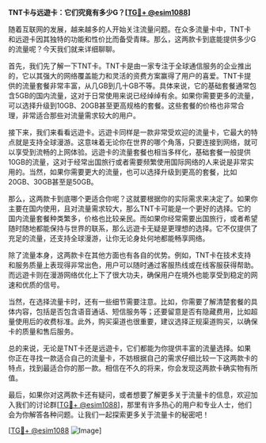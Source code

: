 **TNT卡与远遊卡：它们究竟有多少G？[[TG💪+ @esim1088](https://t.me/s/esim1088)]**

随着互联网的发展，越来越多的人开始关注流量问题。在众多流量卡中，TNT卡和远遊卡因其独特的功能和性价比而备受青睐。那么，这两款卡到底能提供多少G的流量呢？今天我们就来详细聊聊。

首先，我们先了解一下TNT卡。TNT卡是由一家专注于全球通信服务的企业推出的，它以其强大的网络覆盖能力和灵活的资费方案赢得了用户的喜爱。TNT卡提供的流量套餐非常丰富，从几GB到几十GB不等。具体来说，它的基础套餐通常包含5GB的国内流量，这对于日常使用来说已经绰绰有余。如果你需要更多的流量，可以选择升级到10GB、20GB甚至更高规格的套餐。这些套餐的价格也非常合理，非常适合那些对流量需求较大的用户。

接下来，我们来看看远遊卡。远遊卡同样是一款非常受欢迎的流量卡，它最大的特点就是支持全球漫游。这意味着无论你在世界的哪个角落，只要连接到网络，就可以享受到流畅的上网体验。远遊卡的流量套餐也相当多样化，基础套餐一般提供10GB的流量，这对于经常出国旅行或者需要频繁使用国际网络的人来说是非常实用的。当然，如果你需要更大的流量，也可以选择升级到更高的套餐，比如20GB、30GB甚至是50GB。

那么，这两款卡到底哪个更适合你呢？这就要根据你的实际需求来决定了。如果你主要在国内使用，且对流量需求较大，那么TNT卡可能是一个更好的选择。它的国内流量套餐种类繁多，价格也比较亲民。而如果你经常需要出国旅行，或者希望随时随地都能保持与世界的联系，那么远遊卡无疑是更理想的选择。它不仅提供了充足的流量，还支持全球漫游，让你无论身处何地都能畅享网络。

除了流量本身，这两款卡在其他方面也有各自的优势。例如，TNT卡在技术支持和服务质量上表现得非常出色，用户可以随时通过客服热线或在线客服获得帮助。而远遊卡则在漫游网络优化上下了很大功夫，确保用户在境外也能享受到稳定的网速和优质的信号。

当然，在选择流量卡时，还有一些细节需要注意。比如，你需要了解清楚套餐的具体内容，包括是否包含语音通话、短信服务等；还要留意是否有隐藏费用，比如超量使用后的收费标准。此外，购买渠道也很重要，建议选择正规渠道购买，以确保卡的质量和售后服务。

总的来说，无论是TNT卡还是远遊卡，它们都能为你提供丰富的流量选择。如果你正在寻找一款适合自己的流量卡，不妨根据自己的需求仔细比较一下这两款卡的特点，找到最适合你的那一款。相信在不久的将来，你会发现这两款卡确实物有所值。

最后，如果你对这两款卡还有疑问，或者想要了解更多关于流量卡的信息，欢迎加入我们的讨论群[[TG💪+ @esim1088](https://t.me/s/esim1088)]，那里有许多热心的用户和专业人士，他们会为你解答各种问题。让我们一起探索更多关于流量卡的秘密吧！

[[TG💪+ @esim1088](https://t.me/s/esim1088) ![Image](https://i.postimg.cc/4NQfJmqS/Snipaste-2025-05-13-00-14-12.png)]